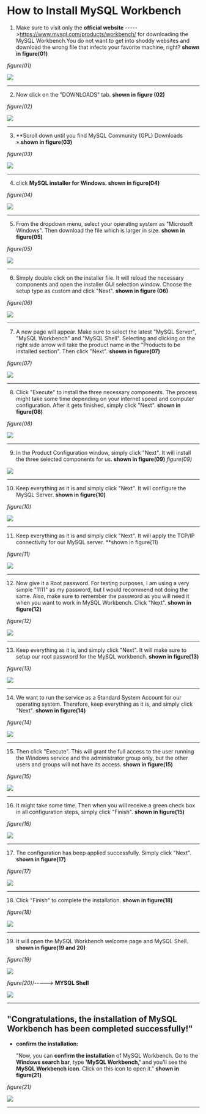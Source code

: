 #  How to Install MySQL Workbench

1. Make sure to visit only the **official website** \-----><a href="https://www.mysql.com/products/workbench/">https://www.mysql.com/products/workbench/</a> for downloading the MySQL Workbench.You do not want to get into shoddy websites and download the wrong file that infects your favorite machine, right? **shown in figure(01)**

<em>figure(01)</em>

<img src="https://github.com/cyber-fanatic/ultimate-mysql-bootcamp/blob/main/00_getting_started/01_install_mysql_on_windows/images/Screenshot%20from%202024-05-09%2019-36-13.png">

-------

2. Now click on the "DOWNLOADS" tab. **shown in figure (02)**

<em>figure(02)</em>

<img src="https://github.com/cyber-fanatic/ultimate-mysql-bootcamp/blob/main/00_getting_started/01_install_mysql_on_windows/images/Pasted%20image.png">

-------

3. **Scroll down until you find MySQL Community (GPL) Downloads ».**shown in figure(03)**

<em>figure(03)</em>

<img src="https://github.com/cyber-fanatic/ultimate-mysql-bootcamp/blob/main/00_getting_started/01_install_mysql_on_windows/images/Pasted%20image%201.png">

-------

4. click **MySQL installer for Windows**. **shown in figure(04)**

<em>figure(04)</em>

<img src="https://github.com/cyber-fanatic/ultimate-mysql-bootcamp/blob/main/00_getting_started/01_install_mysql_on_windows/images/Pasted%20image%202.png">

-------

5. From the dropdown menu, select your operating system as "Microsoft Windows". Then download the file which is larger in size. **shown in figure(05)**

<em>figure(05)</em>

<img src="https://github.com/cyber-fanatic/ultimate-mysql-bootcamp/blob/main/00_getting_started/01_install_mysql_on_windows/images/Pasted%20image%203.png">

-------

6. Simply double click on the installer file. It will reload the necessary components and open the installer GUI selection window. Choose the setup type as custom and click "Next". **shown in figure (06)**

<em>figure(06)</em>

<img src="https://github.com/cyber-fanatic/ultimate-mysql-bootcamp/blob/main/00_getting_started/01_install_mysql_on_windows/images/Pasted%20image%205.png">

-------

7. A new page will appear. Make sure to select the latest "MySQL Server", "MySQL Workbench" and "MySQL Shell". Selecting and clicking on the right side arrow will take the product name in the "Products to be installed section". Then click "Next". **shown in figure(07)**

<em>figure(07)</em>

<img src="https://github.com/cyber-fanatic/ultimate-mysql-bootcamp/blob/main/00_getting_started/01_install_mysql_on_windows/images/Screenshot%20from%202024-05-09%2019-43-58.png">

-------

8. Click "Execute" to install the three necessary components. The process might take some time depending on your internet speed and computer configuration. After it gets finished, simply click "Next". **shown in figure(08)**

<em>figure(08)</em>

<img src="https://github.com/cyber-fanatic/ultimate-mysql-bootcamp/blob/main/00_getting_started/01_install_mysql_on_windows/images/Pasted image 10.png">

-------

9. In the Product Configuration window, simply click "Next". It will install the three selected components for us. **shown in figure(09)**
<em>figure(09)</em>

<img src="https://github.com/cyber-fanatic/ultimate-mysql-bootcamp/blob/main/00_getting_started/01_install_mysql_on_windows/images/Pasted image 10.png">

--------------

10. Keep everything as it is and simply click "Next". It will configure the MySQL Server. **shown in figure(10)**

<em>figure(10)</em>

<img src="https://github.com/cyber-fanatic/ultimate-mysql-bootcamp/blob/main/00_getting_started/01_install_mysql_on_windows/images/Pasted image 12.png">

-------

11. Keep everything as it is and simply click "Next". It will apply the TCP/IP connectivity for our MySQL server. **shown in figure(11)

<em>figure(11)</em>

<img src="https://github.com/cyber-fanatic/ultimate-mysql-bootcamp/blob/main/00_getting_started/01_install_mysql_on_windows/images/Pasted image 13.png">

-------

12. Now give it a Root password. For testing purposes, I am using a very simple "1111" as my password, but I would recommend not doing the same. Also, make sure to remember the password as you will need it when you want to work in MySQL Workbench. Click "Next". **shown in figure(12)**

<em>figure(12)</em>

<img src="https://github.com/cyber-fanatic/ultimate-mysql-bootcamp/blob/main/00_getting_started/01_install_mysql_on_windows/images/Pasted%20image%2014.png">

-------

13. Keep everything as it is, and simply click "Next". It will make sure to setup our root password for the MySQL workbench. **shown in figure(13)**

<em>figure(13)</em>

<img src="https://github.com/cyber-fanatic/ultimate-mysql-bootcamp/blob/main/00_getting_started/01_install_mysql_on_windows/images/Pasted%20image%2015.png">

-------

14. We want to run the service as a Standard System Account for our operating system. Therefore, keep everything as it is, and simply click "Next". **shown in figure(14)**

<em>figure(14)</em>

<img src="https://github.com/cyber-fanatic/ultimate-mysql-bootcamp/blob/main/00_getting_started/01_install_mysql_on_windows/images/Pasted%20image%2016.png">

-------

15. Then click "Execute". This will grant the full access to the user running the Windows service and the administrator group only, but the other users and groups will not have its access. **shown in figure(15)**

<em>figure(15)</em>

<img src="https://github.com/cyber-fanatic/ultimate-mysql-bootcamp/blob/main/00_getting_started/01_install_mysql_on_windows/images/Pasted%20image%2017.png">

-------

16. It might take some time. Then when you will receive a green check box in all configuration steps, simply click "Finish". **shown in figure(15)**

<em>figure(16)</em>

<img src="https://github.com/cyber-fanatic/ultimate-mysql-bootcamp/blob/main/00_getting_started/01_install_mysql_on_windows/images/Pasted%20image%2018.png">

-------

17. The configuration has beep applied successfully. Simply click "Next". **shown in figure(17)**

<em>figure(17)</em>

<img src="https://github.com/cyber-fanatic/ultimate-mysql-bootcamp/blob/main/00_getting_started/01_install_mysql_on_windows/images/Pasted%20image%2019.png">

-------

18. Click "Finish" to complete the installation. **shown in figure(18)**

<em>figure(18)</em>

<img src="https://github.com/cyber-fanatic/ultimate-mysql-bootcamp/blob/main/00_getting_started/01_install_mysql_on_windows/images/Pasted%20image%2020.png">

-------

19. It will open the MySQL Workbench welcome page and MySQL Shell. **shown in figure(19 and 20)**

<em>figure(19)</em>

<img src="https://github.com/cyber-fanatic/ultimate-mysql-bootcamp/blob/main/00_getting_started/01_install_mysql_on_windows/images/Pasted%20image%2021.png">


<em>figure(20)</em>/-----> **MYSQL Shell**

<img src="https://github.com/cyber-fanatic/ultimate-mysql-bootcamp/blob/main/00_getting_started/01_install_mysql_on_windows/images/Pasted%20image%2022.png">

-------


## "Congratulations, the installation of MySQL Workbench has been completed successfully!"

- **confirm the installation:**  

  "Now, you can **confirm the installation** of MySQL Workbench. Go to the **Windows search bar**, type **'MySQL Workbench,'** and you'll see the **MySQL Workbench icon**. Click on this icon to open it." **shown in figure(21)**

<em>figure(21)</em>

<img src="https://github.com/cyber-fanatic/ultimate-mysql-bootcamp/blob/main/00_getting_started/01_install_mysql_on_windows/Pasted%20image%2023.png">

--------
